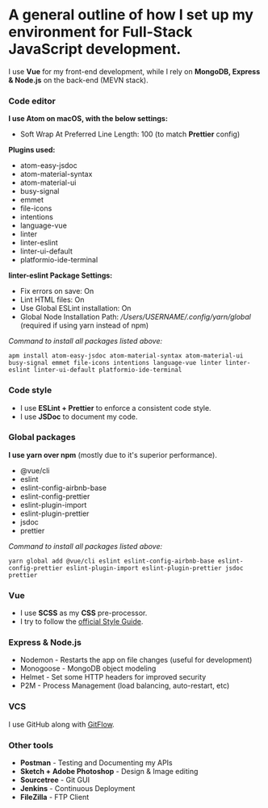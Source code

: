 # A general outline of how I set up my environment for Full-Stack JavaScript development.

I use **Vue** for my front-end development, while I rely on **MongoDB, Express & Node.js** on the back-end (MEVN stack).

### Code editor

**I use Atom on macOS, with the below settings:**

- Soft Wrap At Preferred Line Length: 100 (to match **Prettier** config)

 **Plugins used:**
- atom-easy-jsdoc
- atom-material-syntax
- atom-material-ui
- busy-signal
- emmet
- file-icons
- intentions
- language-vue
- linter
- linter-eslint
- linter-ui-default
- platformio-ide-terminal

**linter-eslint Package Settings:**
- Fix errors on save: On
- Lint HTML files: On
- Use Global ESLint installation: On
- Global Node Installation Path: _/Users/USERNAME/.config/yarn/global_ (required if using yarn instead of npm)

*Command to install all packages listed above:*

`apm install atom-easy-jsdoc atom-material-syntax atom-material-ui busy-signal emmet file-icons intentions language-vue linter linter-eslint linter-ui-default platformio-ide-terminal`

 ### Code style

- I use **ESLint + Prettier** to enforce a consistent code style.
- I use **JSDoc** to document my code.

 ### Global packages

 **I use yarn over npm** (mostly due to it's superior performance).
- @vue/cli
- eslint
- eslint-config-airbnb-base
- eslint-config-prettier
- eslint-plugin-import
- eslint-plugin-prettier
- jsdoc
- prettier

*Command to install all packages listed above:*

`yarn global add @vue/cli eslint eslint-config-airbnb-base eslint-config-prettier eslint-plugin-import eslint-plugin-prettier jsdoc prettier`

### Vue
- I use **SCSS** as my **CSS** pre-processor.
- I try to follow the [official Style Guide](https://vuejs.org/v2/style-guide/).

### Express & Node.js

- Nodemon - Restarts the app on file changes (useful for development)
- Monogoose - MongoDB object modeling
- Helmet - Set some HTTP headers for improved security
- P2M - Process Management (load balancing, auto-restart, etc)

### VCS

I use GitHub along with [GitFlow](https://www.atlassian.com/git/tutorials/comparing-workflows/gitflow-workflow).

### Other tools

- **Postman** - Testing and Documenting my APIs
- **Sketch + Adobe Photoshop** - Design & Image editing
- **Sourcetree** - Git GUI
- **Jenkins** - Continuous Deployment
- **FileZilla** - FTP Client
